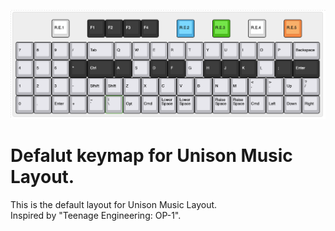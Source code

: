 ![Unison, Music style Layout Image](https://raw.githubusercontent.com/jpskenn/Unison/main/assets/readme/layout_music_style.png)

# Defalut keymap for Unison Music Layout.

This is the default layout for Unison Music Layout.  
Inspired by "Teenage Engineering: OP-1".
